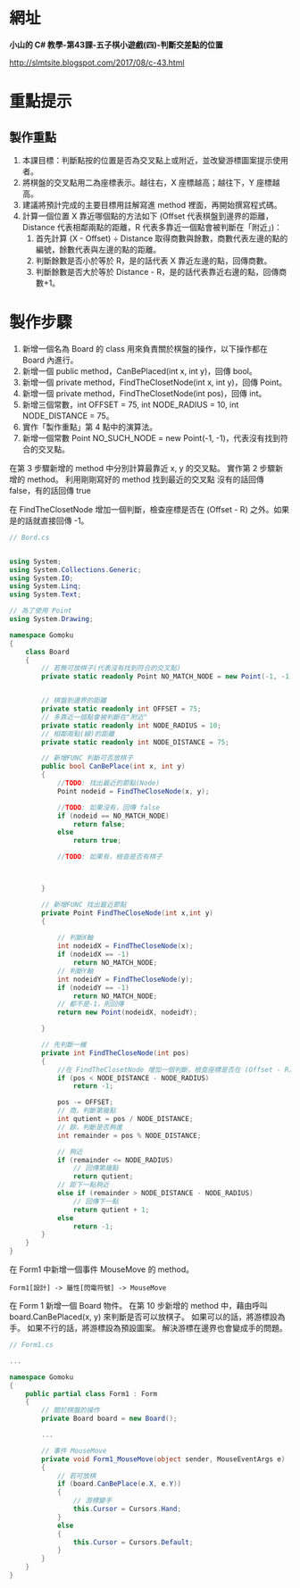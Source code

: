 
# 網址

**小山的 C# 教學-第43課-五子棋小遊戲(四)-判斷交差點的位置**

http://slmtsite.blogspot.com/2017/08/c-43.html

# 重點提示

## 製作重點

1. 本課目標：判斷點按的位置是否為交叉點上或附近，並改變游標圖案提示使用者。
2. 將棋盤的交叉點用二為座標表示。越往右，X 座標越高；越往下，Y 座標越高。
3. 建議將預計完成的主要目標用註解寫進 method 裡面，再開始撰寫程式碼。
4. 計算一個位置 X 靠近哪個點的方法如下 (Offset 代表棋盤到邊界的距離，Distance 代表相鄰兩點的距離，R 代表多靠近一個點會被判斷在「附近」)：
    1. 首先計算 (X - Offset) ÷ Distance 取得商數與餘數，商數代表左邊的點的編號，餘數代表與左邊的點的距離。
    2. 判斷餘數是否小於等於 R，是的話代表 X 靠近左邊的點，回傳商數。
    3. 判斷餘數是否大於等於 Distance - R，是的話代表靠近右邊的點，回傳商數+1。

# 製作步驟

1. 新增一個名為 Board 的 class 用來負責關於棋盤的操作，以下操作都在 Board 內進行。
2. 新增一個 public method，CanBePlaced(int x, int y)，回傳 bool。
3. 新增一個 private method，FindTheClosetNode(int x, int y)，回傳 Point。
4. 新增一個 private method，FindTheClosetNode(int pos)，回傳 int。
5. 新增三個常數，int OFFSET = 75, int NODE_RADIUS = 10, int NODE_DISTANCE = 75。
6. 實作「製作重點」第 4 點中的演算法。
7. 新增一個常數 Point NO_SUCH_NODE = new Point(-1, -1)，代表沒有找到符合的交叉點。

在第 3 步驟新增的 method 中分別計算最靠近 x, y 的交叉點。
實作第 2 步驟新增的 method。
利用剛剛寫好的 method 找到最近的交叉點
沒有的話回傳 false，有的話回傳 true

在 FindTheClosetNode 增加一個判斷，檢查座標是否在 (Offset - R) 之外。如果是的話就直接回傳 -1。

```C#
// Bord.cs


using System;
using System.Collections.Generic;
using System.IO;
using System.Linq;
using System.Text;

// 為了使用 Point
using System.Drawing;

namespace Gomoku
{
    class Board
    {
        // 若無可放棋子(代表沒有找到符合的交叉點)
        private static readonly Point NO_MATCH_NODE = new Point(-1, -1);


        // 棋盤到邊界的距離
        private static readonly int OFFSET = 75;
        // 多靠近一個點會被判斷在"附近"
        private static readonly int NODE_RADIUS = 10;
        // 相鄰兩點(線)的距離
        private static readonly int NODE_DISTANCE = 75;

        // 新增FUNC 判斷可否放棋子
        public bool CanBePlace(int x, int y)
        {
            //TODO: 找出最近的節點(Node)
            Point nodeid = FindTheCloseNode(x, y);

            //TODO: 如果沒有，回傳 false
            if (nodeid == NO_MATCH_NODE)
                return false;
            else
                return true;

            //TODO: 如果有，檢查是否有棋子



        }

        // 新增FUNC 找出最近節點
        private Point FindTheCloseNode(int x,int y)
        {
            
            // 判斷X軸
            int nodeidX = FindTheCloseNode(x);
            if (nodeidX == -1)
                return NO_MATCH_NODE;
            // 判斷Y軸
            int nodeidY = FindTheCloseNode(y);
            if (nodeidY == -1)
                return NO_MATCH_NODE;
            // 都不是-1，則回傳
            return new Point(nodeidX, nodeidY);

        }

        // 先判斷一維
        private int FindTheCloseNode(int pos)
        {
            //在 FindTheClosetNode 增加一個判斷，檢查座標是否在 (Offset - R) 之外。如果是的話就直接回傳 -1。
            if (pos < NODE_DISTANCE - NODE_RADIUS)
                return -1;

            pos -= OFFSET;
            // 商，判斷第幾點
            int qutient = pos / NODE_DISTANCE;
            // 餘，判斷是否夠進
            int remainder = pos % NODE_DISTANCE;

            // 夠近
            if (remainder <= NODE_RADIUS)
                // 回傳第幾點
                return qutient;
            // 距下一點夠近
            else if (remainder > NODE_DISTANCE - NODE_RADIUS)
                // 回傳下一點
                return qutient + 1;
            else
                return -1;
        } 
    }
}
```

在 Form1 中新增一個事件 MouseMove 的 method。

    Form1[設計] -> 屬性[閃電符號] -> MouseMove
    
在 Form 1 新增一個 Board 物件。
在第 10 步新增的 method 中，藉由呼叫 board.CanBePlaced(x, y) 來判斷是否可以放棋子。
如果可以的話，將游標設為手。
如果不行的話，將游標設為預設圖案。
解決游標在邊界也會變成手的問題。

```C#
// Form1.cs

...

namespace Gomoku
{
    public partial class Form1 : Form
    {
        // 關於棋盤的操作
        private Board board = new Board();

        ...

        // 事件 MouseMove
        private void Form1_MouseMove(object sender, MouseEventArgs e)
        {
            // 若可放棋
            if (board.CanBePlace(e.X, e.Y))
            {
                // 游標變手
                this.Cursor = Cursors.Hand;
            }
            else
            {
                this.Cursor = Cursors.Default;
            }
        }
    }
}


```








